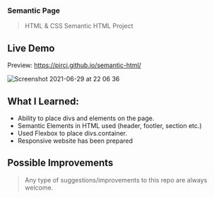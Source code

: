 ### Semantic Page

> HTML & CSS Semantic HTML Project

## Live Demo

Preview: https://pirci.github.io/semantic-html/

![Screenshot 2021-06-29 at 22 06 36](https://user-images.githubusercontent.com/43238947/123860540-556b1d80-d926-11eb-9724-79181cec5ac0.png)


## What I Learned:

- Ability to place divs and elements on the page.
- Semantic Elements in HTML used (header, footler, section etc.)
- Used Flexbox to place divs.container.
- Responsive website has been prepared

## Possible Improvements

> Any type of suggestions/improvements to this repo are always welcome.
